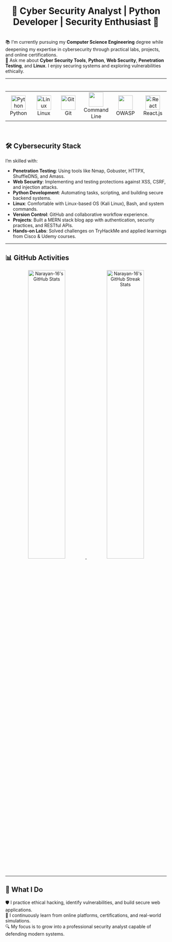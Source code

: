 # <div align="center">🔐 Cyber Security Analyst | Python Developer | Security Enthusiast 🔐</div>

<br/>📚 I'm currently pursuing my **Computer Science Engineering** degree while deepening my expertise in cybersecurity through practical labs, projects, and online certifications.
<br/>💬 Ask me about **Cyber Security Tools**, **Python**, **Web Security**, **Penetration Testing**, and **Linux**. I enjoy securing systems and exploring vulnerabilities ethically.

---

# 
<table align="center">
  <tr>
    <td align="center" width="90">
      <img src="https://skillicons.dev/icons?i=python" width="45" height="45" alt="Python" />
      <br>Python
    </td>
    <td align="center" width="90">
      <img src="https://skillicons.dev/icons?i=linux" width="45" height="45" alt="Linux" />
      <br>Linux
    </td>
    <td align="center" width="90">
      <img src="https://skillicons.dev/icons?i=git" width="45" height="45" alt="Git" />
      <br>Git
    </td>
<!--     <td align="center" width="90">
      <img src="https://img.icons8.com/external-flat-juicy-fish/60/null/external-network-cyber-security-flat-flat-juicy-fish.png" width="45" height="45" />
      <br>Network Tools
    </td> -->
    <td align="center" width="90">
      <img src="https://img.icons8.com/external-flaticons-lineal-color-flat-icons/64/null/external-terminal-computer-programming-flaticons-lineal-color-flat-icons.png" width="45" height="45" />
      <br>Command Line
    </td>
<!--     <td align="center" width="90">
      <img src="https://img.icons8.com/ios/50/null/kali-linux.png" width="45" height="45" />
      <br>Kali Linux
    </td> -->
    <td align="center" width="90">
      <img src="https://img.icons8.com/fluency/48/null/web-shield.png" width="45" height="45" />
      <br>OWASP
    </td>
    <td align="center" width="90">
      <img src="https://skillicons.dev/icons?i=react" width="45" height="45" alt="React" />
      <br>React.js
    </td>
  </tr>
</table>
<br/>

## 🛠️ **Cybersecurity Stack**  
I’m skilled with:  
- **Penetration Testing**: Using tools like Nmap, Gobuster, HTTPX, ShuffleDNS, and Amass.  
- **Web Security**: Implementing and testing protections against XSS, CSRF, and injection attacks.  
- **Python Development**: Automating tasks, scripting, and building secure backend systems.  
- **Linux**: Comfortable with Linux-based OS (Kali Linux), Bash, and system commands.  
- **Version Control**: GitHub and collaborative workflow experience.  
- **Projects**: Built a MERN stack blog app with authentication, security practices, and RESTful APIs.  
- **Hands-on Labs**: Solved challenges on TryHackMe and applied learnings from Cisco & Udemy courses.

---

## 📊 **GitHub Activities**

<p align="center">
  <a href="https://github.com/Narayan-16">
    <img src="https://github-readme-stats.vercel.app/api?username=Narayan-16&theme=gotham&show_icons=true&count_private=true&hide_border=true"  width="48%" alt="Narayan-16's GitHub Stats"/>
  </a>
  <a href="https://github.com/Narayan-16">
    <img src="https://github-readme-streak-stats.herokuapp.com?user=Narayan-16&theme=gotham&hide_border=true"  width="48%" alt="Narayan-16's GitHub Streak Stats"/>
  </a>
</p>

---

## 🚀 **What I Do**  
🛡️ I practice ethical hacking, identify vulnerabilities, and build secure web applications.  
🧠 I continuously learn from online platforms, certifications, and real-world simulations.  
🔍 My focus is to grow into a professional security analyst capable of defending modern systems.
